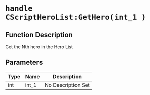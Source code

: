 # `handle CScriptHeroList:GetHero(int_1 )`
## Function Description
Get the Nth hero in the Hero List
## Parameters
Type|Name|Description
--|--|--
int|int_1|No Description Set
